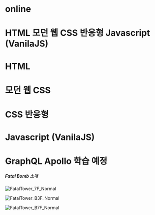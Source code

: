 # online

# HTML 모던 웹 CSS 반응형 Javascript (VanilaJS)

# HTML 

# 모던 웹 CSS

# CSS 반응형 

# Javascript (VanilaJS)

# GraphQL Apollo 학습 예정


##### Fatal Bomb 소개






![FatalTower_7F_Normal](https://user-images.githubusercontent.com/100761993/200532432-a8bc76d5-4ef1-4fa3-9034-5b28fe6d4b3f.svg)


![FatalTower_B3F_Normal](https://user-images.githubusercontent.com/100761993/200532436-ea41ca62-9bc2-4b4b-8468-c52dcbf23423.svg)


![FatalTower_B7F_Normal](https://user-images.githubusercontent.com/100761993/200532439-96765dc1-d46e-4856-8dcf-f8b1c1680689.svg)
